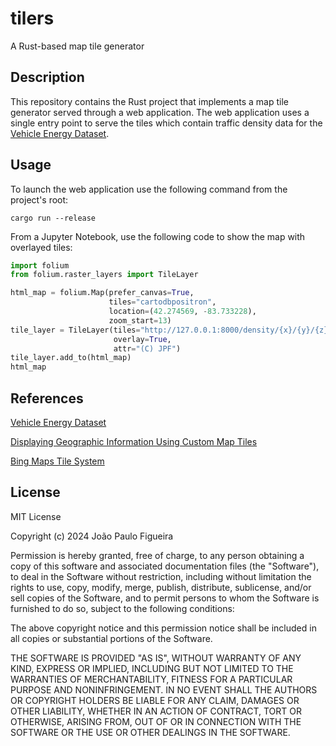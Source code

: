 # tilers
A Rust-based map tile generator

## Description

This repository contains the Rust project that implements a map tile generator served through a web application.
The web application uses a single entry point to serve the tiles which contain traffic density data for the 
[Vehicle Energy Dataset](https://github.com/gsoh/VED).

## Usage

To launch the web application use the following command from the project's root:
```shell
cargo run --release
```

From a Jupyter Notebook, use the following code to show the map with overlayed tiles:
```Python
import folium
from folium.raster_layers import TileLayer

html_map = folium.Map(prefer_canvas=True, 
                      tiles="cartodbpositron", 
                      location=(42.274569, -83.733228), 
                      zoom_start=13)
tile_layer = TileLayer(tiles="http://127.0.0.1:8000/density/{x}/{y}/{z}", 
                       overlay=True,
                       attr="(C) JPF")
tile_layer.add_to(html_map)
html_map
```

## References

[Vehicle Energy Dataset](https://github.com/gsoh/VED)

[Displaying Geographic Information Using Custom Map Tiles](https://towardsdatascience.com/displaying-geographic-information-using-custom-map-tiles-c0e3344909a4)

[Bing Maps Tile System](https://learn.microsoft.com/en-us/bingmaps/articles/bing-maps-tile-system)


## License

MIT License

Copyright (c) 2024 João Paulo Figueira

Permission is hereby granted, free of charge, to any person obtaining a copy
of this software and associated documentation files (the "Software"), to deal
in the Software without restriction, including without limitation the rights
to use, copy, modify, merge, publish, distribute, sublicense, and/or sell
copies of the Software, and to permit persons to whom the Software is
furnished to do so, subject to the following conditions:

The above copyright notice and this permission notice shall be included in all
copies or substantial portions of the Software.

THE SOFTWARE IS PROVIDED "AS IS", WITHOUT WARRANTY OF ANY KIND, EXPRESS OR
IMPLIED, INCLUDING BUT NOT LIMITED TO THE WARRANTIES OF MERCHANTABILITY,
FITNESS FOR A PARTICULAR PURPOSE AND NONINFRINGEMENT. IN NO EVENT SHALL THE
AUTHORS OR COPYRIGHT HOLDERS BE LIABLE FOR ANY CLAIM, DAMAGES OR OTHER
LIABILITY, WHETHER IN AN ACTION OF CONTRACT, TORT OR OTHERWISE, ARISING FROM,
OUT OF OR IN CONNECTION WITH THE SOFTWARE OR THE USE OR OTHER DEALINGS IN THE
SOFTWARE.
